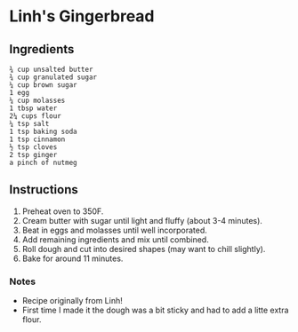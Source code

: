 # Linh's Gingerbread


## Ingredients

    ¾ cup unsalted butter
    ¾ cup granulated sugar
    ¼ cup brown sugar 
    1 egg
    ¼ cup molasses
    1 tbsp water
    2¼ cups flour
    ¼ tsp salt
    1 tsp baking soda
    1 tsp cinnamon
    ½ tsp cloves
    2 tsp ginger
    a pinch of nutmeg
    
## Instructions

1. Preheat oven to 350F.
2. Cream butter with sugar until light and fluffy (about 3-4 minutes).
3. Beat in eggs and molasses until well incorporated.
4. Add remaining ingredients and mix until combined.
5. Roll dough and cut into desired shapes (may want to chill slightly).
6. Bake for around 11 minutes.

### Notes

- Recipe originally from Linh! 
- First time I made it the dough was a bit sticky and had to add a litte extra flour.

